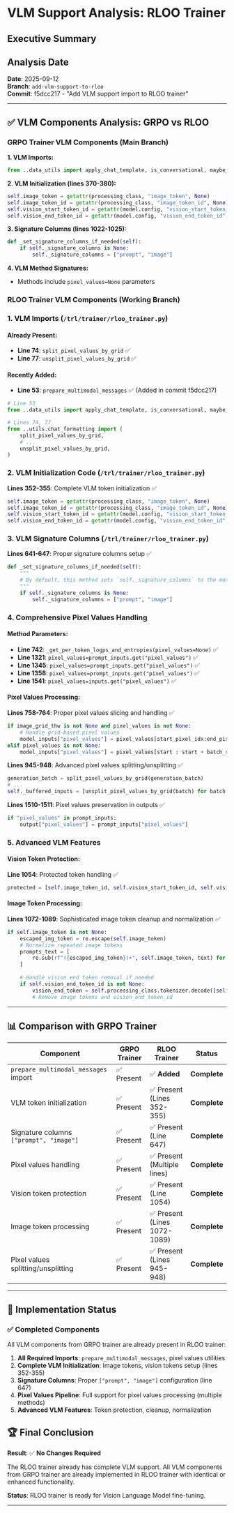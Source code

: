 # VLM Support Analysis: RLOO Trainer

## Executive Summary

## Analysis Date
**Date**: 2025-09-12  
**Branch**: `add-vlm-support-to-rloo`  
**Commit**: f5dcc217 - "Add VLM support import to RLOO trainer"

---

## ✅ VLM Components Analysis: GRPO vs RLOO

### GRPO Trainer VLM Components (Main Branch)

**1. VLM Imports:**
```python
from ..data_utils import apply_chat_template, is_conversational, maybe_apply_chat_template, prepare_multimodal_messages
```

**2. VLM Initialization (lines 370-380):**
```python
self.image_token = getattr(processing_class, "image_token", None)
self.image_token_id = getattr(processing_class, "image_token_id", None)
self.vision_start_token_id = getattr(model.config, "vision_start_token_id", None)
self.vision_end_token_id = getattr(model.config, "vision_end_token_id", None)
```

**3. Signature Columns (lines 1022-1025):**
```python
def _set_signature_columns_if_needed(self):
    if self._signature_columns is None:
        self._signature_columns = ["prompt", "image"]
```

**4. VLM Method Signatures:**
- Methods include `pixel_values=None` parameters

### RLOO Trainer VLM Components (Working Branch)

### 1. **VLM Imports** (`/trl/trainer/rloo_trainer.py`)

#### Already Present:
- **Line 74**: `split_pixel_values_by_grid` ✅
- **Line 77**: `unsplit_pixel_values_by_grid` ✅

#### Recently Added:
- **Line 53**: `prepare_multimodal_messages` ✅ (Added in commit f5dcc217)

```python
# Line 53
from ..data_utils import apply_chat_template, is_conversational, maybe_apply_chat_template, prepare_multimodal_messages

# Lines 74, 77  
from ..utils.chat_formatting import (
    split_pixel_values_by_grid,
    # ...
    unsplit_pixel_values_by_grid,
)
```

### 2. **VLM Initialization Code** (`/trl/trainer/rloo_trainer.py`)

**Lines 352-355**: Complete VLM token initialization ✅
```python
self.image_token = getattr(processing_class, "image_token", None)
self.image_token_id = getattr(processing_class, "image_token_id", None)
self.vision_start_token_id = getattr(model.config, "vision_start_token_id", None)
self.vision_end_token_id = getattr(model.config, "vision_end_token_id", None)
```

### 3. **VLM Signature Columns** (`/trl/trainer/rloo_trainer.py`)

**Lines 641-647**: Proper signature columns setup ✅
```python
def _set_signature_columns_if_needed(self):
    """
    # By default, this method sets `self._signature_columns` to the model's expected inputs.
    """
    if self._signature_columns is None:
        self._signature_columns = ["prompt", "image"]
```

### 4. **Comprehensive Pixel Values Handling**

#### Method Parameters:
- **Line 742**: `_get_per_token_logps_and_entropies(pixel_values=None)` ✅
- **Line 1321**: `pixel_values=prompt_inputs.get("pixel_values")` ✅
- **Line 1345**: `pixel_values=prompt_inputs.get("pixel_values")` ✅
- **Line 1358**: `pixel_values=prompt_inputs.get("pixel_values")` ✅
- **Line 1541**: `pixel_values=inputs.get("pixel_values")` ✅

#### Pixel Values Processing:
**Lines 758-764**: Proper pixel values slicing and handling ✅
```python
if image_grid_thw is not None and pixel_values is not None:
    # Handle grid-based pixel values
    model_inputs["pixel_values"] = pixel_values[start_pixel_idx:end_pixel_idx]
elif pixel_values is not None:
    model_inputs["pixel_values"] = pixel_values[start : start + batch_size]
```

**Lines 945-948**: Advanced pixel values splitting/unsplitting ✅
```python
generation_batch = split_pixel_values_by_grid(generation_batch)
# ...
self._buffered_inputs = [unsplit_pixel_values_by_grid(batch) for batch in generation_batches]
```

**Lines 1510-1511**: Pixel values preservation in outputs ✅
```python
if "pixel_values" in prompt_inputs:
    output["pixel_values"] = prompt_inputs["pixel_values"]
```

### 5. **Advanced VLM Features**

#### Vision Token Protection:
**Line 1054**: Protected token handling ✅
```python
protected = [self.image_token_id, self.vision_start_token_id, self.vision_end_token_id]
```

#### Image Token Processing:
**Lines 1072-1089**: Sophisticated image token cleanup and normalization ✅
```python
if self.image_token is not None:
    escaped_img_token = re.escape(self.image_token)
    # Normalize repeated image tokens
    prompts_text = [
        re.sub(rf"({escaped_img_token})+", self.image_token, text) for text in prompts_text
    ]
    
    # Handle vision end token removal if needed
    if self.vision_end_token_id is not None:
        vision_end_token = self.processing_class.tokenizer.decode([self.vision_end_token_id])
        # Remove image tokens and vision_end_token_id
```

---

## 📊 Comparison with GRPO Trainer

| Component | GRPO Trainer | RLOO Trainer | Status |
|-----------|-------------|-------------|---------|
| `prepare_multimodal_messages` import | ✅ Present | ✅ **Added** | **Complete** |
| VLM token initialization | ✅ Present | ✅ Present (Lines 352-355) | **Complete** |
| Signature columns `["prompt", "image"]` | ✅ Present | ✅ Present (Line 647) | **Complete** |
| Pixel values handling | ✅ Present | ✅ Present (Multiple lines) | **Complete** |
| Vision token protection | ✅ Present | ✅ Present (Line 1054) | **Complete** |
| Image token processing | ✅ Present | ✅ Present (Lines 1072-1089) | **Complete** |
| Pixel values splitting/unsplitting | ✅ Present | ✅ Present (Lines 945-948) | **Complete** |

---

## 🎯 Implementation Status

### ✅ **Completed Components**

All VLM components from GRPO trainer are already present in RLOO trainer:

1. **All Required Imports**: `prepare_multimodal_messages`, pixel values utilities
2. **Complete VLM Initialization**: Image tokens, vision tokens setup (lines 352-355)
3. **Signature Columns**: Proper `["prompt", "image"]` configuration (line 647)
4. **Pixel Values Pipeline**: Full support for pixel values processing (multiple methods)
5. **Advanced VLM Features**: Token protection, cleanup, normalization

## 🏆 **Final Conclusion**

**Result**: ✅ **No Changes Required**

The RLOO trainer already has complete VLM support. All VLM components from GRPO trainer are already implemented in RLOO trainer with identical or enhanced functionality.

**Status**: RLOO trainer is ready for Vision Language Model fine-tuning.

---
